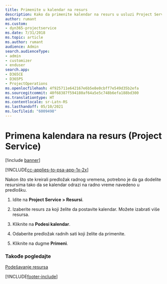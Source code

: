 ```yaml
---
title: Primenite u kalendar na resurs
description: Kako da primenite kalendar na resurs u usluzi Project Service
author: rumant
ms.custom:
- dyn365-projectservice
ms.date: 7/31/2018
ms.topic: article
ms.author: rumant
audience: Admin
search.audienceType:
- admin
- customizer
- enduser
search.app:
- D365CE
- D365PS
- ProjectOperations
ms.openlocfilehash: 4f925711e642167e6b5e8e0cbff7e549d35b2efa
ms.sourcegitcommit: 40f68387f594180af64a5e5c748b6efa188bd300
ms.translationtype: HT
ms.contentlocale: sr-Latn-RS
ms.lasthandoff: 05/10/2021
ms.locfileid: "6009498"
---
```

# <a name="apply-a-calendar-to-a-resource-project-service"></a>Primena kalendara na resurs (Project Service)

[!include [banner](../includes/psa-now-project-operations.md)]

[!INCLUDE[cc-applies-to-psa-app-1x-2x](../includes/cc-applies-to-psa-app-1x-2x.md)]

Nakon što ste kreirali predložak radnog vremena, potrebno je da ga dodelite resursima tako da se kalendar odrazi na radno vreme navedeno u predlošku.  
  
1.  Idite na **Project Service > Resursi**.  
  
2.  Izaberite resurs za koji želite da postavite kalendar. Možete izabrati više resursa.  
  
3.  Kliknite na **Podesi kalendar**.  
  
4.  Odaberite predložak radnih sati koji želite da primenite.  
  
5.  Kliknite na dugme **Primeni**.  
  
### <a name="see-also"></a>Takođe pogledajte  
 [Podešavanje resursa](../psa/set-up-resources.md)


[!INCLUDE[footer-include](../includes/footer-banner.md)]